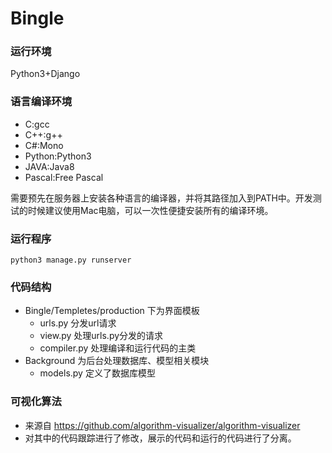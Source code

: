 # Bingle
### 运行环境
Python3+Django

### 语言编译环境
- C:gcc
- C++:g++
- C#:Mono
- Python:Python3
- JAVA:Java8
- Pascal:Free Pascal

需要预先在服务器上安装各种语言的编译器，并将其路径加入到PATH中。开发测试的时候建议使用Mac电脑，可以一次性便捷安装所有的编译环境。

### 运行程序
```shell
python3 manage.py runserver
```

### 代码结构
- Bingle/Templetes/production 下为界面模板
  - urls.py 分发url请求
  - view.py 处理urls.py分发的请求
  - compiler.py 处理编译和运行代码的主类
- Background 为后台处理数据库、模型相关模块
  - models.py 定义了数据库模型

### 可视化算法
- 来源自 https://github.com/algorithm-visualizer/algorithm-visualizer 
- 对其中的代码跟踪进行了修改，展示的代码和运行的代码进行了分离。
